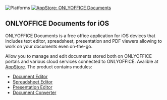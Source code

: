 ![Platforms](https://img.shields.io/badge/Platforms-iOS-lightgrey.svg)
[![AppStore: ONLYOFFICE Documents](https://img.shields.io/badge/documents--ios-4.0-blue.svg?style=flat)](https://itunes.apple.com/app/onlyoffice-documents/id944896972)

## ONLYOFFICE Documents for iOS

ONLYOFFICE Documents is a free office application for iOS devices that includes text editor, spreadsheet, presentation and PDF viewers allowing to work on your documents even on-the-go.

Allow you to manage and edit documents stored both on ONLYOFFICE portals and various cloud services connected to ONLYOFFICE. Avalible at [AppStore](https://itunes.apple.com/app/onlyoffice-documents/id944896972). The product contains modules:

* [Document Editor](https://github.com/ONLYOFFICE/mobile_apps/tree/master/ios/Vendor/ONLYOFFICE/DocumentEditor)
* [Spreadsheet Editor](https://github.com/ONLYOFFICE/mobile_apps/tree/master/ios/Vendor/ONLYOFFICE/SpreadsheetEditor)
* [Presentation Editor](https://github.com/ONLYOFFICE/mobile_apps/tree/master/ios/Vendor/ONLYOFFICE/PresentationEditor)
* [Document Converter](https://github.com/ONLYOFFICE/mobile_apps/tree/master/ios/Vendor/ONLYOFFICE/DocumentConverter)
